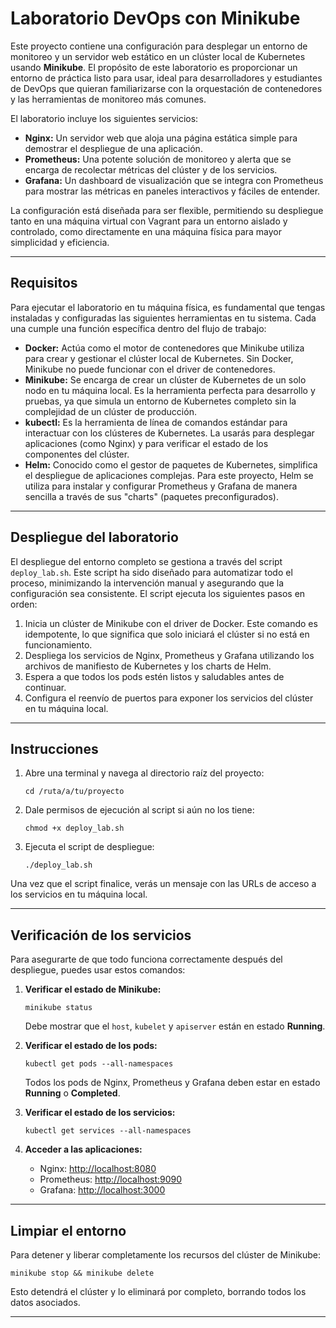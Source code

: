 # Laboratorio DevOps con Minikube

Este proyecto contiene una configuración para desplegar un entorno de monitoreo y un servidor web estático en un clúster local de Kubernetes usando **Minikube**. El propósito de este laboratorio es proporcionar un entorno de práctica listo para usar, ideal para desarrolladores y estudiantes de DevOps que quieran familiarizarse con la orquestación de contenedores y las herramientas de monitoreo más comunes.  

El laboratorio incluye los siguientes servicios:

- **Nginx:** Un servidor web que aloja una página estática simple para demostrar el despliegue de una aplicación.  
- **Prometheus:** Una potente solución de monitoreo y alerta que se encarga de recolectar métricas del clúster y de los servicios.  
- **Grafana:** Un dashboard de visualización que se integra con Prometheus para mostrar las métricas en paneles interactivos y fáciles de entender.  

La configuración está diseñada para ser flexible, permitiendo su despliegue tanto en una máquina virtual con Vagrant para un entorno aislado y controlado, como directamente en una máquina física para mayor simplicidad y eficiencia.

---

## Requisitos

Para ejecutar el laboratorio en tu máquina física, es fundamental que tengas instaladas y configuradas las siguientes herramientas en tu sistema. Cada una cumple una función específica dentro del flujo de trabajo:

- **Docker:** Actúa como el motor de contenedores que Minikube utiliza para crear y gestionar el clúster local de Kubernetes. Sin Docker, Minikube no puede funcionar con el driver de contenedores.  
- **Minikube:** Se encarga de crear un clúster de Kubernetes de un solo nodo en tu máquina local. Es la herramienta perfecta para desarrollo y pruebas, ya que simula un entorno de Kubernetes completo sin la complejidad de un clúster de producción.  
- **kubectl:** Es la herramienta de línea de comandos estándar para interactuar con los clústeres de Kubernetes. La usarás para desplegar aplicaciones (como Nginx) y para verificar el estado de los componentes del clúster.  
- **Helm:** Conocido como el gestor de paquetes de Kubernetes, simplifica el despliegue de aplicaciones complejas. Para este proyecto, Helm se utiliza para instalar y configurar Prometheus y Grafana de manera sencilla a través de sus "charts" (paquetes preconfigurados).

---

## Despliegue del laboratorio

El despliegue del entorno completo se gestiona a través del script `deploy_lab.sh`. Este script ha sido diseñado para automatizar todo el proceso, minimizando la intervención manual y asegurando que la configuración sea consistente. El script ejecuta los siguientes pasos en orden:

1. Inicia un clúster de Minikube con el driver de Docker. Este comando es idempotente, lo que significa que solo iniciará el clúster si no está en funcionamiento.  
2. Despliega los servicios de Nginx, Prometheus y Grafana utilizando los archivos de manifiesto de Kubernetes y los charts de Helm.  
3. Espera a que todos los pods estén listos y saludables antes de continuar.  
4. Configura el reenvío de puertos para exponer los servicios del clúster en tu máquina local.

---

## Instrucciones

1. Abre una terminal y navega al directorio raíz del proyecto:  
   ```
   cd /ruta/a/tu/proyecto
   ```

2. Dale permisos de ejecución al script si aún no los tiene:  
   ```
   chmod +x deploy_lab.sh
   ```

3. Ejecuta el script de despliegue:  
   ```
   ./deploy_lab.sh
   ```

Una vez que el script finalice, verás un mensaje con las URLs de acceso a los servicios en tu máquina local.

---

## Verificación de los servicios

Para asegurarte de que todo funciona correctamente después del despliegue, puedes usar estos comandos:

1. **Verificar el estado de Minikube:**  
   ```
   minikube status
   ```
   Debe mostrar que el `host`, `kubelet` y `apiserver` están en estado **Running**.

2. **Verificar el estado de los pods:**  
   ```
   kubectl get pods --all-namespaces
   ```
   Todos los pods de Nginx, Prometheus y Grafana deben estar en estado **Running** o **Completed**.

3. **Verificar el estado de los servicios:**  
   ```
   kubectl get services --all-namespaces
   ```

4. **Acceder a las aplicaciones:**
   - Nginx: [http://localhost:8080](http://localhost:8080)  
   - Prometheus: [http://localhost:9090](http://localhost:9090)  
   - Grafana: [http://localhost:3000](http://localhost:3000)  

---

## Limpiar el entorno

Para detener y liberar completamente los recursos del clúster de Minikube:  
```
minikube stop && minikube delete
```
Esto detendrá el clúster y lo eliminará por completo, borrando todos los datos asociados.

---
